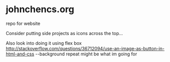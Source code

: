 # johnchencs.org
repo for website


Consider putting side projects as icons across the top...

Also look into doing it using flex box
http://stackoverflow.com/questions/36712094/use-an-image-as-button-in-html-and-css
--background repeat might be what im going for
